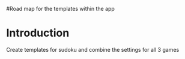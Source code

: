 #Road map for the templates within the app

# Introduction #

Create templates for sudoku and combine the settings for all 3 games

